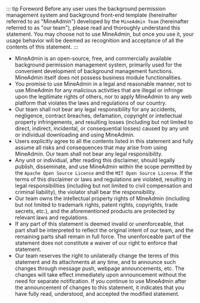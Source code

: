 ::: tip Foreword
Before any user uses the background permission management system and background front-end template (hereinafter referred to as "MineAdmin") developed by the `MineAdmin Team` (hereinafter referred to as "our team"), please read and thoroughly understand this statement. You may choose not to use MineAdmin, but once you use it, your usage behavior will be deemed as recognition and acceptance of all the contents of this statement.
:::

- MineAdmin is an open-source, free, and commercially available background permission management system, primarily used for the convenient development of background management functions. MineAdmin itself does not possess business module functionalities.
- You promise to use MineAdmin in a legal and reasonable manner, not to use MineAdmin for any malicious activities that are illegal or infringe upon the legitimate rights of others, nor to apply MineAdmin to any web platform that violates the laws and regulations of our country.
- Our team shall not bear any legal responsibility for any accidents, negligence, contract breaches, defamation, copyright or intellectual property infringements, and resulting losses (including but not limited to direct, indirect, incidental, or consequential losses) caused by any unit or individual downloading and using MineAdmin.
- Users explicitly agree to all the contents listed in this statement and fully assume all risks and consequences that may arise from using MineAdmin. Our team shall not bear any legal responsibility.
- Any unit or individual, after reading this disclaimer, should legally publish, disseminate, and use MineAdmin within the scope permitted by the `Apache Open Source License` and the `MIT Open Source License`. If the terms of this disclaimer or laws and regulations are violated, resulting in legal responsibilities (including but not limited to civil compensation and criminal liability), the violator shall bear the responsibility.
- Our team owns the intellectual property rights of MineAdmin (including but not limited to trademark rights, patent rights, copyrights, trade secrets, etc.), and the aforementioned products are protected by relevant laws and regulations.
- If any part of this statement is deemed invalid or unenforceable, that part shall be interpreted to reflect the original intent of our team, and the remaining parts shall remain in full force. The unenforceable part of the statement does not constitute a waiver of our right to enforce that statement.
- Our team reserves the right to unilaterally change the terms of this statement and its attachments at any time, and to announce such changes through message push, webpage announcements, etc. The changes will take effect immediately upon announcement without the need for separate notification. If you continue to use MineAdmin after the announcement of changes to this statement, it indicates that you have fully read, understood, and accepted the modified statement.